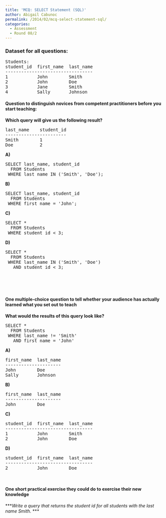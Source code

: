 ```yaml
---
title: 'MCQ: SELECT Statement (SQL)'
author: Abigail Cabunoc
permalink: /2014/02/mcq-select-statement-sql/
categories:
  - Assessment
  - Round 08/2
---
```

### Dataset for all questions:

<pre>Students:
student_id  first_name  last_name
---------------------------------
1           John        Smith
2           John        Doe
3           Jane        Smith
4           Sally       Johnson</pre>

#### Question to distinguish novices from competent practitioners before you start teaching:

**Which query will give us the following result?**

<pre>last_name    student_id
-----------------------
Smith        1
Doe          2</pre>

**A)**

<pre>SELECT last_name, student_id 
  FROM Students 
 WHERE last_name IN ('Smith', 'Doe');</pre>

**B)**

<pre>SELECT last_name, student_id 
  FROM Students 
 WHERE first_name = 'John';</pre>

**C)**

<pre>SELECT * 
  FROM Students 
 WHERE student_id &lt; 3;</pre>

**D)**

<pre>SELECT * 
  FROM Students 
 WHERE last_name IN ('Smith', 'Doe') 
   AND student_id &lt; 3;</pre>

<pre><span style="color: #222222; font-family: 'Courier 10 Pitch', Courier, monospace; line-height: 21px;"> </span></pre>

&nbsp;

#### One multiple-choice question to tell whether your audience has actually learned what you set out to teach

**What would the results of this query look like?**

<pre>SELECT * 
  FROM Students 
 WHERE last_name != 'Smith' 
   AND first_name = 'John'</pre>

**A)**

<pre>first_name  last_name
---------------------
John        Doe
Sally       Johnson</pre>

**B)**

<pre>first_name  last_name
---------------------
John        Doe</pre>

**C)**

<pre>student_id  first_name  last_name
---------------------------------
1           John        Smith
2           John        Doe</pre>

**D)**

<pre>student_id  first_name  last_name
---------------------------------
2           John        Doe</pre>

&nbsp;

#### One short practical exercise they could do to exercise their new knowledge

****Write a query that returns the student id for all students with the last name Smith.* ***
